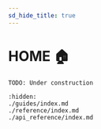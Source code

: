 ```yaml
---
sd_hide_title: true
---
```


# HOME 🏠

```{Warning}
TODO: Under construction
```

```{toctree}
:hidden:
./guides/index.md
./reference/index.md
./api_reference/index.md
```
